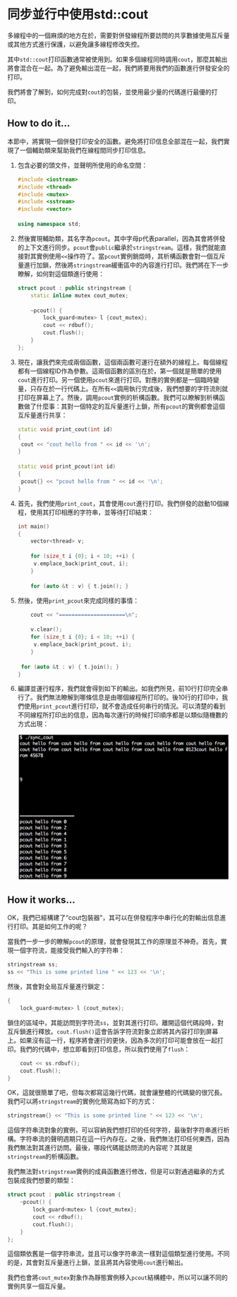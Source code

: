 # 同步並行中使用std::cout

多線程中的一個麻煩的地方在於，需要對併發線程所要訪問的共享數據使用互斥量或其他方式進行保護，以避免讓多線程修改失控。

其中`std::cout`打印函數通常被使用到。如果多個線程同時調用`cout`，那麼其輸出將會混合在一起。為了避免輸出混在一起，我們將要用我們的函數進行併發安全的打印。

我們將會了解到，如何完成對`cout`的包裝，並使用最少量的代碼進行最優的打印。

## How to do it...

本節中，將實現一個併發打印安全的函數。避免將打印信息全部混在一起，我們實現了一個輔助類來幫助我們在線程間同步打印信息。

1. 包含必要的頭文件，並聲明所使用的命名空間：

   ```c++
   #include <iostream>
   #include <thread>
   #include <mutex>
   #include <sstream>
   #include <vector>
   
   using namespace std;
   ```

2. 然後實現輔助類，其名字為`pcout`。其中字母p代表parallel，因為其會將併發的上下文進行同步。`pcout`會`public`繼承於`stringstream`。這樣，我們就能直接對其實例使用`<<`操作符了。當`pcout`實例銷燬時，其析構函數會對一個互斥量進行加鎖，然後將`stringstream`緩衝區中的內容進行打印。我們將在下一步瞭解，如何對這個類進行使用：

   ```c++
   struct pcout : public stringstream {
       static inline mutex cout_mutex;
      
       ~pcout() {
           lock_guard<mutex> l {cout_mutex};
           cout << rdbuf();
           cout.flush();
       }
   };
   ```

3. 現在，讓我們來完成兩個函數，這個兩函數可運行在額外的線程上。每個線程都有一個線程ID作為參數。這兩個函數的區別在於，第一個就是簡單的使用`cout`進行打印。另一個使用`pcout`來進行打印。對應的實例都是一個臨時變量，只存在於一行代碼上。在所有`<<`調用執行完成後，我們想要的字符流則就打印在屏幕上了。然後，調用`pcout`實例的析構函數。我們可以瞭解到析構函數做了什麼事：其對一個特定的互斥量進行上鎖，所有`pcout`的實例都會這個互斥量進行共享：

   ```c++
   static void print_cout(int id)
   {
   	cout << "cout hello from " << id << '\n';
   }
   
   static void print_pcout(int id)
   {
   	pcout{} << "pcout hello from " << id << '\n';
   }
   ```

4. 首先，我們使用`print_cout`，其會使用`cout`進行打印。我們併發的啟動10個線程，使用其打印相應的字符串，並等待打印結束：

   ```c++
   int main()
   {
       vector<thread> v;
       
       for (size_t i {0}; i < 10; ++i) {
       	v.emplace_back(print_cout, i);
       }
      
       for (auto &t : v) { t.join(); }
   ```

5. 然後，使用`print_pcout`來完成同樣的事情：

   ```c++
       cout << "=====================\n";
   
       v.clear();
       for (size_t i {0}; i < 10; ++i) {
       	v.emplace_back(print_pcout, i);
       }
       
   	for (auto &t : v) { t.join(); }
   }
   ```

6. 編譯並運行程序，我們就會得到如下的輸出。如我們所見，前10行打印完全串行了。我們無法瞭解到哪條信息是由哪個線程所打印的。後10行的打印中，我們使用`print_pcout`進行打印，就不會造成任何串行的情況。可以清楚的看到不同線程所打印出的信息，因為每次運行的時候打印順序都是以類似隨機數的方式出現：

   ![](../../images/chapter9/9-6-1.png)

## How it works...

OK，我們已經構建了“cout包裝器”，其可以在併發程序中串行化的對輸出信息進行打印。其是如何工作的呢？

當我們一步一步的瞭解`pcout`的原理，就會發現其工作的原理並不神奇。首先，實現一個字符流，能接受我們輸入的字符串：

```c++
stringstream ss;
ss << "This is some printed line " << 123 << '\n';
```

然後，其會對全局互斥量進行鎖定：

```c++
{
	lock_guard<mutex> l {cout_mutex};
```

鎖住的區域中，其能訪問到字符流`ss`，並對其進行打印。離開這個代碼段時，對互斥鎖進行釋放。`cout.flush()`這會告訴字符流對象立即將其內容打印到屏幕上。如果沒有這一行，程序將會運行的更快，因為多次的打印可能會放在一起打印。我們的代碼中，想立即看到打印信息，所以我們使用了`flush`：

```c++
    cout << ss.rdbuf();
    cout.flush();
}
```

OK，這就很簡單了吧，但每次都寫這幾行代碼，就會讓整體的代碼變的很冗長。我們可以將`stringstream`的實例化簡寫為如下的方式：

```c++
stringstream{} << "This is some printed line " << 123 << '\n';
```

這個字符串流對象的實例，可以容納我們想打印的任何字符，最後對字符串進行析構。字符串流的聲明週期只在這一行內存在。之後，我們無法打印任何東西，因為我們無法對其進行訪問。最後，哪段代碼能訪問流的內容呢？其就是`stringstream`的析構函數。

我們無法對`stringstream`實例的成員函數進行修改，但是可以對通過繼承的方式包裝成我們想要的類型：

```c++
struct pcout : public stringstream {
    ~pcout() {
        lock_guard<mutex> l {cout_mutex};
        cout << rdbuf();
        cout.flush();
    }
};
```

這個類依舊是一個字符串流，並且可以像字符串流一樣對這個類型進行使用。不同的是，其會對互斥量進行上鎖，並且將其內容使用`cout`進行輸出。

我們也會將`cout_mutex`對象作為靜態實例移入`pcout`結構體中，所以可以讓不同的實例共享一個互斥量。

